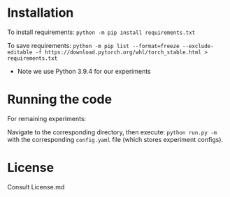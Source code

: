 

# Installation


To install requirements: `python -m pip install requirements.txt`

To save requirements: `python -m pip list --format=freeze --exclude-editable -f https://download.pytorch.org/whl/torch_stable.html > requirements.txt`

* Note we use Python 3.9.4 for our experiments

# Running the code 

For remaining experiments: 

Navigate to the corresponding directory, then execute: `python run.py -m` with the corresponding `config.yaml` file (which stores experiment configs).

# License

Consult License.md

